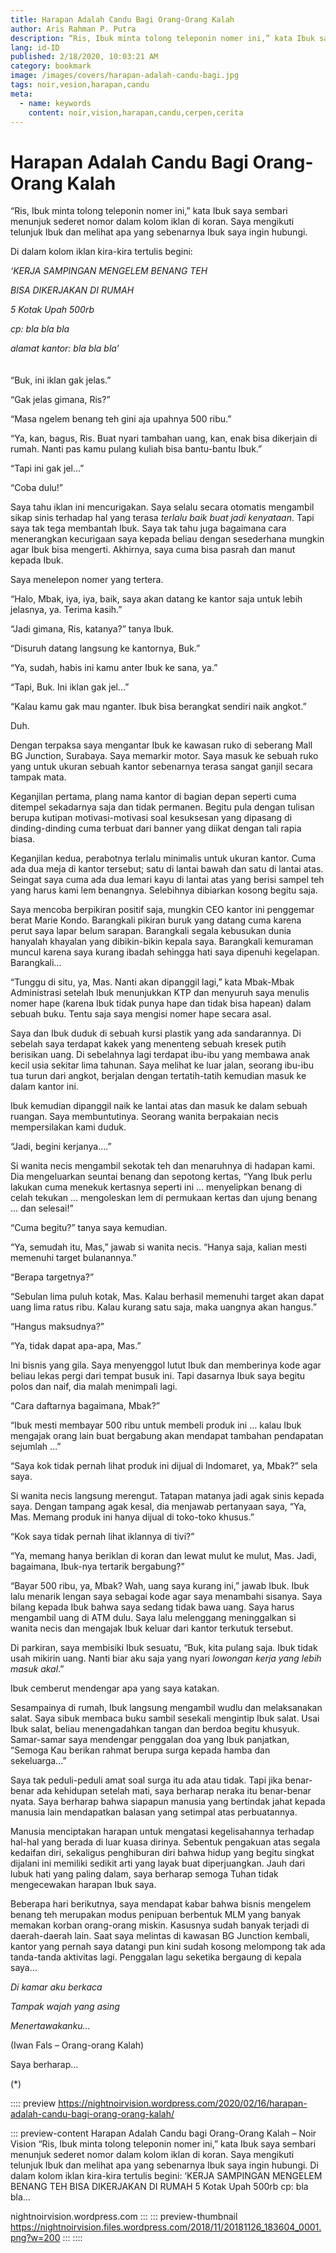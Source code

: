 ```yaml
---
title: Harapan Adalah Candu Bagi Orang-Orang Kalah
author: Aris Rahman P. Putra
description: “Ris, Ibuk minta tolong teleponin nomer ini,” kata Ibuk saya sembari menunjuk sederet nomor dalam kolom iklan di koran. Saya mengikuti telunjuk Ibuk dan melihat apa yang sebenarnya...
lang: id-ID
published: 2/18/2020, 10:03:21 AM
category: bookmark
image: /images/covers/harapan-adalah-candu-bagi.jpg
tags: noir,vesion,harapan,candu
meta:
  - name: keywords
    content: noir,vision,harapan,candu,cerpen,cerita
---
```

# Harapan Adalah Candu Bagi Orang-Orang Kalah

<Author name="Aris Rahman P. Putra" avatar="https://telegra.ph/file/2fbf52fafc3602298f03f.png" />
<FeaturedImage
  src="/images/covers/harapan-adalah-candu-bagi.jpg"
  author="John Towner"
  source="unsplash.com"
  sourceLink="https://unsplash.com/photos/3Kv48NS4WUU" />

“Ris, Ibuk minta tolong teleponin nomer ini,” kata Ibuk saya sembari menunjuk sederet nomor dalam kolom iklan di koran. Saya mengikuti telunjuk Ibuk dan melihat apa yang sebenarnya Ibuk saya ingin hubungi.

Di dalam kolom iklan kira-kira tertulis begini:


*‘KERJA SAMPINGAN MENGELEM BENANG TEH*

*BISA DIKERJAKAN DI RUMAH*

*5 Kotak Upah 500rb*

*cp: bla bla bla*

*alamat kantor: bla bla bla’*  
<br />
<br />
“Buk, ini iklan gak jelas.”

“Gak jelas gimana, Ris?”

“Masa ngelem benang teh gini aja upahnya 500 ribu.”

“Ya, kan, bagus, Ris. Buat nyari tambahan uang, kan, enak bisa dikerjain di rumah. Nanti pas kamu pulang kuliah bisa bantu-bantu Ibuk.”

“Tapi ini gak jel…”

“Coba dulu!”

Saya tahu iklan ini mencurigakan. Saya selalu secara otomatis mengambil sikap sinis terhadap hal yang terasa *terlalu baik buat jadi kenyataan*. Tapi saya tak tega membantah Ibuk. Saya tak tahu juga bagaimana cara menerangkan kecurigaan saya kepada beliau dengan sesederhana mungkin agar Ibuk bisa mengerti. Akhirnya, saya cuma bisa pasrah dan manut kepada Ibuk.

Saya menelepon nomer yang tertera.

“Halo, Mbak, iya, iya, baik, saya akan datang ke kantor saja untuk lebih jelasnya, ya. Terima kasih.”

“Jadi gimana, Ris, katanya?” tanya Ibuk.

“Disuruh datang langsung ke kantornya, Buk.”

“Ya, sudah, habis ini kamu anter Ibuk ke sana, ya.”

“Tapi, Buk. Ini iklan gak jel…”

“Kalau kamu gak mau nganter. Ibuk bisa berangkat sendiri naik angkot.”

Duh.

Dengan terpaksa saya mengantar Ibuk ke kawasan ruko di seberang Mall BG Junction, Surabaya. Saya memarkir motor. Saya masuk ke sebuah ruko yang untuk ukuran sebuah kantor sebenarnya terasa sangat ganjil secara tampak mata.

Keganjilan pertama, plang nama kantor di bagian depan seperti cuma ditempel sekadarnya saja dan tidak permanen. Begitu pula dengan tulisan berupa kutipan motivasi-motivasi soal kesuksesan yang dipasang di dinding-dinding cuma terbuat dari banner yang diikat dengan tali rapia biasa.

Keganjilan kedua, perabotnya terlalu minimalis untuk ukuran kantor. Cuma ada dua meja di kantor tersebut; satu di lantai bawah dan satu di lantai atas. Seingat saya cuma ada dua lemari kayu di lantai atas yang berisi sampel teh yang harus kami lem benangnya. Selebihnya dibiarkan kosong begitu saja.

Saya mencoba berpikiran positif saja, mungkin CEO kantor ini penggemar berat Marie Kondo. Barangkali pikiran buruk yang datang cuma karena perut saya lapar belum sarapan. Barangkali segala kebusukan dunia hanyalah khayalan yang dibikin-bikin kepala saya. Barangkali kemuraman muncul karena saya kurang ibadah sehingga hati saya dipenuhi kegelapan. Barangkali…

“Tunggu di situ, ya, Mas. Nanti akan dipanggil lagi,” kata Mbak-Mbak Administrasi setelah Ibuk menunjukkan KTP dan menyuruh saya menulis nomer hape (karena Ibuk tidak punya hape dan tidak bisa hapean) dalam sebuah buku. Tentu saja saya mengisi nomer hape secara asal.

Saya dan Ibuk duduk di sebuah kursi plastik yang ada sandarannya. Di sebelah saya terdapat kakek yang menenteng sebuah kresek putih berisikan uang. Di sebelahnya lagi terdapat ibu-ibu yang membawa anak kecil usia sekitar lima tahunan. Saya melihat ke luar jalan, seorang ibu-ibu tua turun dari angkot, berjalan dengan tertatih-tatih kemudian masuk ke dalam kantor ini.

Ibuk kemudian dipanggil naik ke lantai atas dan masuk ke dalam sebuah ruangan. Saya membuntutinya. Seorang wanita berpakaian necis mempersilakan kami duduk.

“Jadi, begini kerjanya….”

Si wanita necis mengambil sekotak teh dan menaruhnya di hadapan kami. Dia mengeluarkan seuntai benang dan sepotong kertas, “Yang Ibuk perlu lakukan cuma menekuk kertasnya seperti ini … menyelipkan benang di celah tekukan … mengoleskan lem di permukaan kertas dan ujung benang … dan selesai!”

“Cuma begitu?” tanya saya kemudian.

“Ya, semudah itu, Mas,” jawab si wanita necis. “Hanya saja, kalian mesti memenuhi target bulanannya.”

“Berapa targetnya?”

 “Sebulan lima puluh kotak, Mas. Kalau berhasil memenuhi target akan dapat uang lima ratus ribu. Kalau kurang satu saja, maka uangnya akan hangus.”

“Hangus maksudnya?”

“Ya, tidak dapat apa-apa, Mas.” 

Ini bisnis yang gila. Saya menyenggol lutut Ibuk dan memberinya kode agar beliau lekas pergi dari tempat busuk ini. Tapi dasarnya Ibuk saya begitu polos dan naif, dia malah menimpali lagi.

“Cara daftarnya bagaimana, Mbak?”

 “Ibuk mesti membayar 500 ribu untuk membeli produk ini … kalau Ibuk mengajak orang lain buat bergabung akan mendapat tambahan pendapatan sejumlah …”

“Saya kok tidak pernah lihat produk ini dijual di Indomaret, ya, Mbak?” sela saya.

Si wanita necis langsung merengut. Tatapan matanya jadi agak sinis kepada saya. Dengan tampang agak kesal, dia menjawab pertanyaan saya, “Ya, Mas. Memang produk ini hanya dijual di toko-toko khusus.”

“Kok saya tidak pernah lihat iklannya di tivi?”

“Ya, memang hanya beriklan di koran dan lewat mulut ke mulut, Mas. Jadi, bagaimana, Ibuk-nya tertarik bergabung?”

“Bayar 500 ribu, ya, Mbak? Wah, uang saya kurang ini,” jawab Ibuk. Ibuk lalu menarik lengan saya sebagai kode agar saya menambahi sisanya. Saya bilang kepada Ibuk bahwa saya sedang tidak bawa uang. Saya harus mengambil uang di ATM dulu. Saya lalu melenggang meninggalkan si wanita necis dan mengajak Ibuk keluar dari kantor terkutuk tersebut.

Di parkiran, saya membisiki Ibuk sesuatu, “Buk, kita pulang saja. Ibuk tidak usah mikirin uang. Nanti biar aku saja yang nyari *lowongan kerja yang lebih masuk akal*.”

Ibuk cemberut mendengar apa yang saya katakan.

Sesampainya di rumah, Ibuk langsung mengambil wudlu dan melaksanakan salat. Saya sibuk membaca buku sambil sesekali mengintip Ibuk salat. Usai Ibuk salat, beliau menengadahkan tangan dan berdoa begitu khusyuk. Samar-samar saya mendengar penggalan doa yang Ibuk panjatkan, “Semoga Kau berikan rahmat berupa surga kepada hamba dan sekeluarga…”

Saya tak peduli-peduli amat soal surga itu ada atau tidak. Tapi jika benar-benar ada kehidupan setelah mati, saya berharap neraka itu benar-benar nyata. Saya berharap bahwa siapapun manusia yang bertindak jahat kepada manusia lain mendapatkan balasan yang setimpal atas perbuatannya.

Manusia menciptakan harapan untuk mengatasi kegelisahannya terhadap hal-hal yang berada di luar kuasa dirinya. Sebentuk pengakuan atas segala kedaifan diri, sekaligus penghiburan diri bahwa hidup yang begitu singkat dijalani ini memiliki sedikit arti yang layak buat diperjuangkan. Jauh dari lubuk hati yang paling dalam, saya berharap semoga Tuhan tidak mengecewakan harapan Ibuk saya. 

Beberapa hari berikutnya, saya mendapat kabar bahwa bisnis mengelem benang teh merupakan modus penipuan berbentuk MLM yang banyak memakan korban orang-orang miskin. Kasusnya sudah banyak terjadi di daerah-daerah lain. Saat saya melintas di kawasan BG Junction kembali, kantor yang pernah saya datangi pun kini sudah kosong melompong tak ada tanda-tanda aktivitas lagi. Penggalan lagu seketika bergaung di kepala saya…

*Di kamar aku berkaca*

*Tampak wajah yang asing*

*Menertawakanku…*

(Iwan Fals – Orang-orang Kalah)

Saya berharap…

(*)

:::: preview https://nightnoirvision.wordpress.com/2020/02/16/harapan-adalah-candu-bagi-orang-orang-kalah/

::: preview-content Harapan Adalah Candu bagi Orang-Orang Kalah – Noir Vision
“Ris, Ibuk minta tolong teleponin nomer ini,” kata Ibuk saya sembari menunjuk sederet nomor dalam kolom iklan di koran. Saya mengikuti telunjuk Ibuk dan melihat apa yang sebenarnya Ibuk saya ingin hubungi. Di dalam kolom iklan kira-kira tertulis begini: ‘KERJA SAMPINGAN MENGELEM BENANG TEH BISA DIKERJAKAN DI RUMAH 5 Kotak Upah 500rb cp: bla bla…

nightnoirvision.wordpress.com
:::
::: preview-thumbnail https://nightnoirvision.files.wordpress.com/2018/11/20181126_183604_0001.png?w=200
:::
::::
